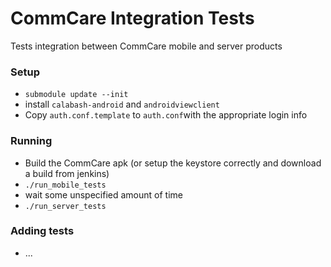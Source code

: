 # CommCare Integration Tests
Tests integration between CommCare mobile and server products

### Setup

+ `submodule update --init`
+ install `calabash-android` and `androidviewclient`
+ Copy `auth.conf.template` to `auth.conf`with the appropriate login info


### Running

+ Build the CommCare apk (or setup the keystore correctly and download a build from jenkins)
+ `./run_mobile_tests`
+ wait some unspecified amount of time
+ `./run_server_tests`


### Adding tests

+ ...
